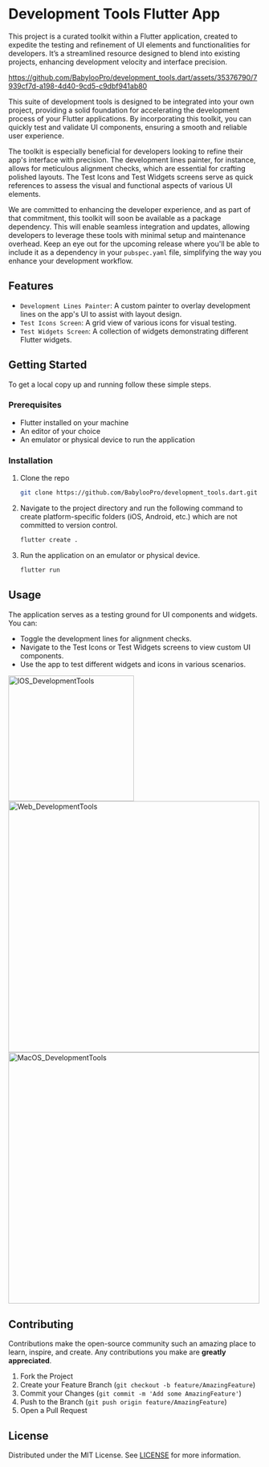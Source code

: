 # Development Tools Flutter App

This project is a curated toolkit within a Flutter application, created to expedite the testing and refinement of UI elements and functionalities for developers. It’s a streamlined resource designed to blend into existing projects, enhancing development velocity and interface precision.

https://github.com/BabylooPro/development_tools.dart/assets/35376790/7939cf7d-a198-4d40-9cd5-c9dbf941ab80

This suite of development tools is designed to be integrated into your own project, providing a solid foundation for accelerating the development process of your Flutter applications. By incorporating this toolkit, you can quickly test and validate UI components, ensuring a smooth and reliable user experience.

The toolkit is especially beneficial for developers looking to refine their app's interface with precision. The development lines painter, for instance, allows for meticulous alignment checks, which are essential for crafting polished layouts. The Test Icons and Test Widgets screens serve as quick references to assess the visual and functional aspects of various UI elements.

We are committed to enhancing the developer experience, and as part of that commitment, this toolkit will soon be available as a package dependency. This will enable seamless integration and updates, allowing developers to leverage these tools with minimal setup and maintenance overhead. Keep an eye out for the upcoming release where you'll be able to include it as a dependency in your `pubspec.yaml` file, simplifying the way you enhance your development workflow.


## Features
- `Development Lines Painter`: A custom painter to overlay development lines on the app's UI to assist with layout design.
- `Test Icons Screen`: A grid view of various icons for visual testing.
- `Test Widgets Screen`: A collection of widgets demonstrating different Flutter widgets.

## Getting Started
To get a local copy up and running follow these simple steps.

### Prerequisites
- Flutter installed on your machine
- An editor of your choice
- An emulator or physical device to run the application

### Installation
1. Clone the repo
   ```sh
   git clone https://github.com/BabylooPro/development_tools.dart.git
   ```
2. Navigate to the project directory and run the following command to create platform-specific folders (iOS, Android, etc.) which are not committed to version control.
   ```sh
   flutter create .
   ```
3. Run the application on an emulator or physical device.
   ```sh
   flutter run
   ```

## Usage
The application serves as a testing ground for UI components and widgets. You can:

- Toggle the development lines for alignment checks.
- Navigate to the Test Icons or Test Widgets screens to view custom UI components.
- Use the app to test different widgets and icons in various scenarios.

<img width="250" alt="IOS_DevelopmentTools" src="https://github.com/BabylooPro/development_tools.dart/assets/35376790/7cb0ba4f-f9cb-4a9e-aba9-c083b6beb842">
<img width="500" alt="Web_DevelopmentTools" src="https://github.com/BabylooPro/development_tools.dart/assets/35376790/13fb5f7a-07cf-45d3-b398-85ddbd7bc38b">
<img width="500" alt="MacOS_DevelopmentTools" src="https://github.com/BabylooPro/development_tools.dart/assets/35376790/185bd2eb-0294-4414-a8aa-c5f69d215315">


## Contributing
Contributions make the open-source community such an amazing place to learn, inspire, and create. Any contributions you make are **greatly appreciated**.

1. Fork the Project
2. Create your Feature Branch (`git checkout -b feature/AmazingFeature`)
3. Commit your Changes (`git commit -m 'Add some AmazingFeature'`)
4. Push to the Branch (`git push origin feature/AmazingFeature`)
5. Open a Pull Request

## License
Distributed under the MIT License. See [LICENSE](LICENSE) for more information.
